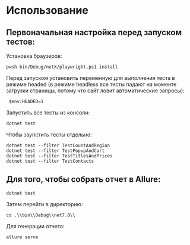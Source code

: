 # Использование
## Первоначальная настройка перед запуском тестов:
Установка браузеров:
```shell
pwsh bin/Debug/netX/playwright.ps1 install  
```

Перед запуском установить переменную для выполнения теста в режиме headed (в режиме headless все тесты падают на моменте загрузки страницы, потому что сайт ловит автоматические запросы):
```shell
 $env:HEADED=1
```

Запустить все тесты из консоли:
```shell
dotnet test
```

Чтобы заупстить тесты отдельно:
```shell
dotnet test --filter TestCountAndRegion
dotnet test --filter TestPopupAndCart
dotnet test --filter TestTitlesAndPrices
dotnet test --filter TestСontacts
```

## Для того, чтобы собрать отчет в Allure:
```shell
dotnet test
```

Затем перейти в директорию:
```shell
cd .\\bin\\Debug\\net7.0\\
```

Для генерации отчета:
```shell
allure serve
```